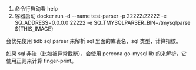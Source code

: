 1. 命令行启动看 help
2. 容器启动 docker run -d --name test-parser -p 22222:22222 -e SQ_ADDRESS=0.0.0.0:22222 -e SQ_TMYSQLPARSER_BIN=/tmysqlparse ${THIS_IMAGE}

会优先使用 tidb sql parser 来解析 sql 里面的库表名，sql 类型，计算指纹。

如果 sql 非法（比如被异常截断），会使用 percona go-mysql lib 的来解析，它使用正则来计算 finger-print。